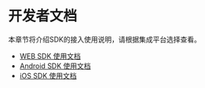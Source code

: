 # 开发者文档

本章节将介绍SDK的接入使用说明，请根据集成平台选择查看。

* [WEB SDK 使用文档](/developer/web/README.md)
* [Android SDK 使用文档](/developer/android/README.md)
* [iOS SDK 使用文档](/developer/ios/README.md)